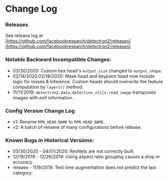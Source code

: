 # Change Log

### Releases
See release log at
[https://github.com/facebookresearch/detectron2/releases](https://github.com/facebookresearch/detectron2/releases)

### Notable Backward Incompatible Changes:

* 03/30/2020: Custom box head's `output_size` changed to `output_shape`.
* 02/14/2020,02/18/2020: Mask head and keypoint head now include logic for losses & inference. Custom heads
	should overwrite the feature computation by `layers()` method.
* 11/11/2019: `detectron2.data.detection_utils.read_image` transposes images with exif information.

### Config Version Change Log

* v1: Rename `RPN_HEAD.NAME` to `RPN.HEAD_NAME`.
* v2: A batch of rename of many configurations before release.

### Known Bugs in Historical Versions:
* 03/30/2020 - 04/01/2020: ResNets are not correctly built.
* 12/19/2019 - 12/26/2019: Using aspect ratio grouping causes a drop in accuracy.
* release - 11/9/2019: Test time augmentation does not predict the last category.

